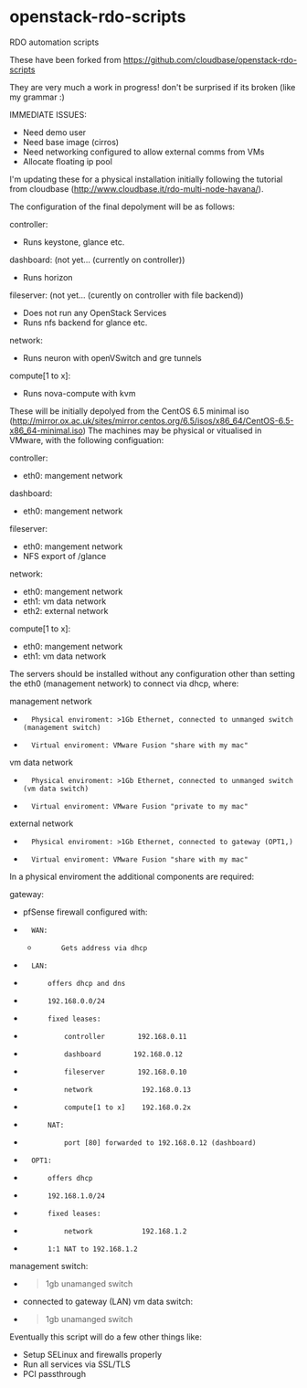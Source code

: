 openstack-rdo-scripts
=====================

RDO automation scripts


These have been forked from https://github.com/cloudbase/openstack-rdo-scripts

They are very much a work in progress! don't be surprised if its broken (like my grammar :)


IMMEDIATE ISSUES:
 -   Need demo user
 -   Need base image (cirros)
 -   Need networking configured to allow external comms from VMs
 -   Allocate floating ip pool


I'm updating these for a physical installation initially following the tutorial from cloudbase (http://www.cloudbase.it/rdo-multi-node-havana/).

The configuration of the final depolyment will be as follows:

controller:
 -   Runs keystone, glance etc.

dashboard: (not yet... (currently on controller))
 -   Runs horizon

fileserver: (not yet... (curently on controller with file backend))
 -   Does not run any OpenStack Services
 -   Runs nfs backend for glance etc.

network:
 -   Runs neuron with openVSwitch and gre tunnels

compute[1 to x]:
 -   Runs nova-compute with kvm

These will be initially depolyed from the CentOS 6.5 minimal iso (http://mirror.ox.ac.uk/sites/mirror.centos.org/6.5/isos/x86_64/CentOS-6.5-x86_64-minimal.iso)
The machines may be physical or vitualised in VMware, with the following configuation:

controller:
 -   eth0: mangement network

dashboard:
 -   eth0: mangement network

fileserver:
 -   eth0: mangement network
 -	 NFS export of /glance

network:
 -   eth0: mangement network
 -   eth1: vm data network
 -   eth2: external network

compute[1 to x]:
 -   eth0: mangement network
 -   eth1: vm data network

The servers should be installed without any configuration other than setting the eth0 (management network) to connect via dhcp, where:

management network
 -       Physical enviroment: >1Gb Ethernet, connected to unmanged switch (management switch)
 -       Virtual enviroment: VMware Fusion "share with my mac"

vm data network
 -       Physical enviroment: >1Gb Ethernet, connected to unmanged switch (vm data switch)
 -       Virtual enviroment: VMware Fusion "private to my mac"

external network
 -       Physical enviroment: >1Gb Ethernet, connected to gateway (OPT1,)
 -       Virtual enviroment: VMware Fusion "share with my mac"

In a physical enviroment the additional components are required:

gateway:
 -   pfSense firewall configured with:
 -       WAN:
   -           Gets address via dhcp
 -       LAN:
 -           offers dhcp and dns
 -           192.168.0.0/24
 -           fixed leases:
 -               controller        192.168.0.11
 -               dashboard        192.168.0.12
 -               fileserver        192.168.0.10
 -               network            192.168.0.13
 -               compute[1 to x]    192.168.0.2x
 -           NAT:
 -               port [80] forwarded to 192.168.0.12 (dashboard)
 -       OPT1:
 -           offers dhcp
 -           192.168.1.0/24
 -           fixed leases:
 -               network            192.168.1.2
 -           1:1 NAT to 192.168.1.2
management switch:
 -   >1gb unamanged switch
 -   connected to gateway (LAN)
vm data switch:
 -   >1gb unamanged switch

Eventually this script will do a few other things like:
 -   Setup SELinux and firewalls properly
 -   Run all services via SSL/TLS
 -   PCI passthrough